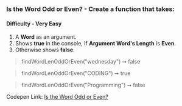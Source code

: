 ### Is the Word Odd or Even? - Create a function that takes:

#### Difficulty - Very Easy

1. A **Word** as an argument. 
1. Shows **true** in the console, If **Argument Word's Length** is **Even**.
1. Otherwise shows **false**.

> findWordLenOddOrEven("wednesday") ➞ false 

> findWordLenOddOrEven("CODING") ➞ true

> findWordLenOddOrEven("Programming") ➞ false 

Codepen Link: [Is the Word Odd or Even?](https://codepen.io/javascriptstudent/pen/qBNQoPQ)